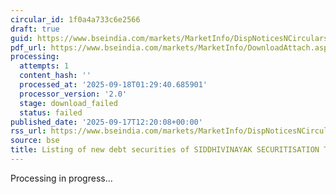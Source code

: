 ```yaml
---
circular_id: 1f0a4a733c6e2566
draft: true
guid: https://www.bseindia.com/markets/MarketInfo/DispNoticesNCirculars.aspx?Noticeid={3D03836F-6182-4C1C-ABC5-158F83E92941}&noticeno=20250917-27&dt=09/17/2025&icount=27&totcount=57&flag=0
pdf_url: https://www.bseindia.com/markets/MarketInfo/DownloadAttach.aspx?id=20250917-27&attachedId=
processing:
  attempts: 1
  content_hash: ''
  processed_at: '2025-09-18T01:29:40.685901'
  processor_version: '2.0'
  stage: download_failed
  status: failed
published_date: '2025-09-17T12:20:08+00:00'
rss_url: https://www.bseindia.com/markets/MarketInfo/DispNoticesNCirculars.aspx?Noticeid={3D03836F-6182-4C1C-ABC5-158F83E92941}&noticeno=20250917-27&dt=09/17/2025&icount=27&totcount=57&flag=0
source: bse
title: Listing of new debt securities of SIDDHIVINAYAK SECURITISATION TRUST
---
```


Processing in progress...